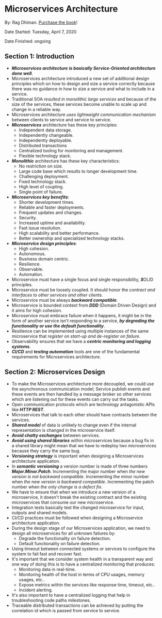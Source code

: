 # Microservices Architecture

By: Rag Dhiman. [Purchase the book](https://www.pluralsight.com/courses/microservices-architecture)!

Date Started: Tuesday, April 7, 2020

Date Finished: ongoing

## Section 1: Introduction

- ***Microservices architecture is basically Service-Oriented architecture done well***.
- Microservices architecture introduced a new set of additional design principles which on how to design and size a service correctly because there was no guidance  in how to size a service and what to include in a service.
- Traditional SOA *resulted in monolithic large services* and because of the size of the services, these services become unable to scale up and change in a reliable way.
- Microservices architecture *uses lightweight communication mechanism* between clients to service and service to service.
- ***Microservices*** architecture has these key principles:
  - Independent data storage.
  - Independently changeable.
  - Independently deployable.
  - Distributed transactions
  - Centralized tooling for monitoring and management.
  - Flexible technology stack.
- ***Monolithic*** architecture has these key characteristics:
  - No restriction on size.
  - Large code base which results to longer development time.
  - Challenging deployment.
  - Fixed technology stack.
  - High level of coupling.
  - Single point of failure.
- ***Microservices key benefits***:
  - Shorter development times.
  - Reliable and faster deployments.
  - Frequent updates and changes.
  - Security.
  - Increased uptime and availability.
  - Fast issue resolution.
  - High scalability and better performance.
  - Better ownership and specialized technology stacks.
- ***Microservice design principles***:
  - High cohesion.
  - Autonomous.
  - Business domain centric.
  - Resilience.
  - Observable.
  - Automation.
- Microservice must have a single focus and single responsibility, ***S***OLID principles.
- Microservice must be loosely coupled. It should honor the *contract and interfaces to other services and other clients*.
- Microservice must be always ***backward compatible***.
- Microservice is bounded context from ***DDD*** (Domain Driven Design) and it aims for high cohesion.
- Microservice must embrace failure when it happens, it might be in the form of another service isn't responding to a service, ***by degrading the functionality or use the default functionality***.
- Resilience can be implemented using multiple instances of the same microservice that *register on start-up and de-register on failure*.
- Observability ensures that we have a ***centric monitoring and logging systems***.
- ***CI/CD*** and ***testing automation*** tools are one of the fundamental requirements for Microservices architecture.

## Section 2: Microservices Design

- To make the Microservices architecture more decoupled, we could use the asynchronous communication model; Service publish events and these events are then handled by a message broker so other services which are listening out for these events can carry out the tasks.
- Open communication protocols which are technology antagonistic APIs like ***HTTP REST***.
- Microservices that talk to each other should have contracts between the services.
- ***Shared model*** of data is unlikely to change even if the internal representation is changed in the microservice itself.
- ***Avoid chatty exchanges*** between services.
- ***Avoid using shared libraries*** within microservices because a bug fix in a shared library might mean that we have to redeploy two microservices because they carry the same bug.
- ***Versioning strategy*** is important when designing a Microservices architecture application.
- In ***semantic versioning*** a version number is made of three numbers ***Major.Minor.Patch***. Incrementing the major number when *the new version is not backward compatible*. Incrementing the minor number when *the new version is backward compatible*. Incrementing the patch number when *the only change is a defect fix*.
- We have to ensure that when we introduce a new version of a microservice, it doesn't break the existing contract and the existing microservices that consume our new microservice.
- Integration tests basically test the changed microservice for input, outputs and shared models.
- CI/CD practices must be followed when designing a Microservice architecture application.
- During the design stage of our Microservices application, we need to design all microservices for all unknown failures by:
  - Degrade the functionality on failure detection.
  - Default functionality on failure detection.
- Using timeout between connected systems or services to configure the system to fail fast and recover fast.
- It's important that we consider system health in a transparent way and one way of doing this is to have a centralized monitoring that produces:
  - Monitoring data in real-time.
  - Monitoring health of the host in terms of CPU usages, memory usages, etc..
  - Expose metrics within the services like response time, timeout, etc..
  - Incident alerting.
- It's also important to have a centralized logging that help in troubleshooting code paths milestones.
- Traceable distributed transactions can be achieved by putting the correlation id which is passed from service to service.
